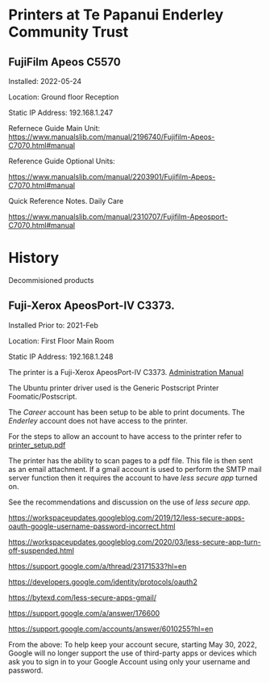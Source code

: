 # Printers at Te Papanui Enderley Community Trust

## FujiFilm Apeos C5570

Installed: 2022-05-24

Location: Ground floor Reception

Static IP Address: 192.168.1.247

Refernece Guide Main Unit:
https://www.manualslib.com/manual/2196740/Fujifilm-Apeos-C7070.html#manual

Reference Guide Optional Units:

https://www.manualslib.com/manual/2203901/Fujifilm-Apeos-C7070.html#manual

Quick Reference Notes. Daily Care

https://www.manualslib.com/manual/2310707/Fujifilm-Apeosport-C7070.html#manual

# History

Decommisioned products

## Fuji-Xerox ApeosPort-IV C3373.

Installed Prior to: 2021-Feb

Location: First Floor Main Room

Static IP Address: 192.168.1.248

The printer is a Fuji-Xerox ApeosPort-IV C3373. [Administration Manual](https://www.manualslib.com/manual/1063690/Fuji-Xerox-Apeosport-Iv-C5575.html)

The Ubuntu printer driver used is the Generic Postscript Printer Foomatic/Postscript.

The *Career* account has been setup to be able to print documents. The *Enderley* account does not have access to the printer.

For the steps to allow an account to have access to the printer refer to [printer_setup.pdf](printer_setup.pdf)

The printer has the ability to scan pages to a pdf file. This file is then sent as an email attachment. If a gmail account is used to perform the SMTP mail server function then it requires the account to have *less secure app* turned on. 

See the recommendations and discussion on the use of *less secure app*.

https://workspaceupdates.googleblog.com/2019/12/less-secure-apps-oauth-google-username-password-incorrect.html

https://workspaceupdates.googleblog.com/2020/03/less-secure-app-turn-off-suspended.html

https://support.google.com/a/thread/23171533?hl=en

https://developers.google.com/identity/protocols/oauth2

https://bytexd.com/less-secure-apps-gmail/

https://support.google.com/a/answer/176600

https://support.google.com/accounts/answer/6010255?hl=en

From the above: To help keep your account secure, starting May 30, 2022, Google will no longer support the use of third-party apps or devices which ask you to sign in to your Google Account using only your username and password.

